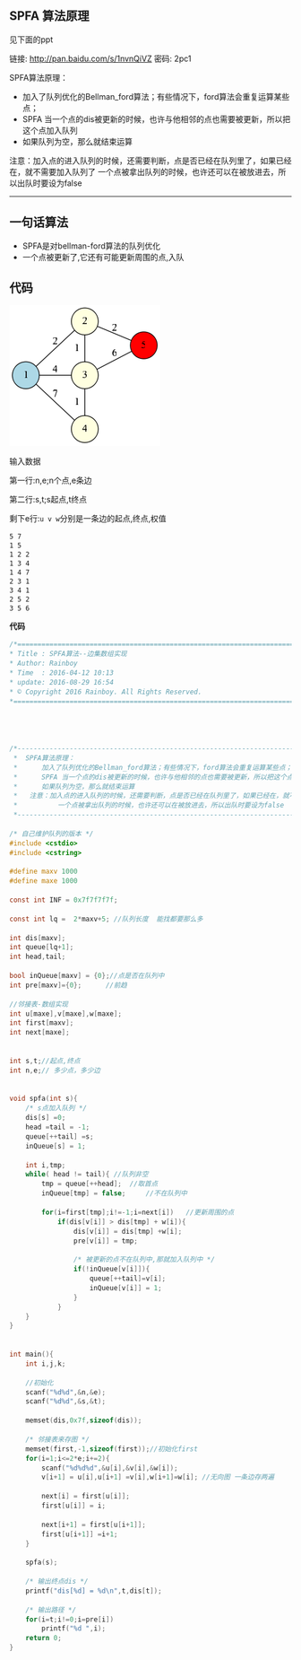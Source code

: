 

## SPFA 算法原理

见下面的ppt


链接: http://pan.baidu.com/s/1nvnQiVZ 密码: 2pc1



SPFA算法原理：

 - 加入了队列优化的Bellman_ford算法；有些情况下，ford算法会重复运算某些点；
 - SPFA 当一个点的dis被更新的时候，也许与他相邻的点也需要被更新，所以把这个点加入队列
 - 如果队列为空，那么就结束运算

注意：加入点的进入队列的时候，还需要判断，点是否已经在队列里了，如果已经在，就不需要加入队列了
一个点被拿出队列的时候，也许还可以在被放进去，所以出队时要设为false


----------------------------

## 一句话算法

 - SPFA是对bellman-ford算法的队列优化
 - 一个点被更新了,它还有可能更新周围的点,入队



## 代码


![二个图](/images/二个图.png)

输入数据

第一行:n,e;n个点,e条边

第二行:s,t;s起点,t终点

剩下e行:`u v w`分别是一条边的起点,终点,权值

```
5 7
1 5
1 2 2
1 3 4
1 4 7
2 3 1
3 4 1
2 5 2
3 5 6
```

**代码**

```c
/*============================================================================
* Title : SPFA算法--边集数组实现
* Author: Rainboy
* Time  : 2016-04-12 10:13
* update: 2016-08-29 16:54
* © Copyright 2016 Rainboy. All Rights Reserved.
*=============================================================================*/




/*-----------------------------------------------------------------------------
 *  SPFA算法原理：
 *      加入了队列优化的Bellman_ford算法；有些情况下，ford算法会重复运算某些点；
 *      SPFA 当一个点的dis被更新的时候，也许与他相邻的点也需要被更新，所以把这个点加入队列
 *      如果队列为空，那么就结束运算
 *   注意：加入点的进入队列的时候，还需要判断，点是否已经在队列里了，如果已经在，就不需要加入队列了
 *          一个点被拿出队列的时候，也许还可以在被放进去，所以出队时要设为false
 *-----------------------------------------------------------------------------*/

/* 自己维护队列的版本 */
#include <cstdio>
#include <cstring>

#define maxv 1000
#define maxe 1000

const int INF = 0x7f7f7f7f;

const int lq =  2*maxv+5; //队列长度  能找都要那么多

int dis[maxv];
int queue[lq+1];
int head,tail;

bool inQueue[maxv] = {0};//点是否在队列中
int pre[maxv]={0};      //前趋

//邻接表-数组实现
int u[maxe],v[maxe],w[maxe];
int first[maxv];
int next[maxe];


int s,t;//起点,终点
int n,e;// 多少点，多少边


void spfa(int s){
    /* s点加入队列 */
    dis[s] =0;
    head =tail = -1;
    queue[++tail] =s;
    inQueue[s] = 1;

    int i,tmp;
    while( head != tail){ //队列非空
        tmp = queue[++head];  //取首点
        inQueue[tmp] = false;     //不在队列中

        for(i=first[tmp];i!=-1;i=next[i])   //更新周围的点
            if(dis[v[i]] > dis[tmp] + w[i]){
                dis[v[i]] = dis[tmp] +w[i];
                pre[v[i]] = tmp;

                /* 被更新的点不在队列中,那就加入队列中 */
                if(!inQueue[v[i]]){
                    queue[++tail]=v[i];
                    inQueue[v[i]] = 1;
                }
            }
    }
}


int main(){
    int i,j,k;

    //初始化
    scanf("%d%d",&n,&e);
    scanf("%d%d",&s,&t);

    memset(dis,0x7f,sizeof(dis));

    /* 邻接表来存图 */
    memset(first,-1,sizeof(first));//初始化first
    for(i=1;i<=2*e;i+=2){
        scanf("%d%d%d",&u[i],&v[i],&w[i]);
        v[i+1] = u[i],u[i+1] =v[i],w[i+1]=w[i]; //无向图 一条边存两遍

        next[i] = first[u[i]];
        first[u[i]] = i;

        next[i+1] = first[u[i+1]];
        first[u[i+1]] =i+1;
    }

    spfa(s);

    /* 输出终点dis */
    printf("dis[%d] = %d\n",t,dis[t]);

    /* 输出路径 */
    for(i=t;i!=0;i=pre[i])
        printf("%d ",i);
    return 0;
}

```
